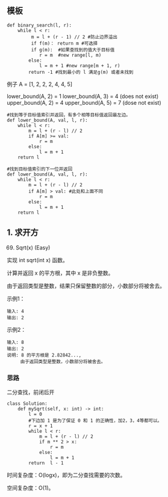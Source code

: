 ## 模板
```
def binary_search(l, r):
    while l < r:
         m = l + (r - 1) // 2 #防止边界溢出
         if f(m)： return m #可选择
         if g(m):  #如果查找到的值大于目标值
            r = m  #new range[l, m)
        else:
            l = m + 1 #new range[m + 1, r)
        return -1 #找到最小的 l 满足g(m) 或者未找到
```
例子 A = [1, 2, 2, 2, 4, 4, 5]

lower_bound(A, 2) = 1 lower_bound(A, 3) = 4 (does not exist)
upper_bound(A, 2) = 4 upper_bound(A, 5) = 7 (dose not exist)
```
#找到等于目标值索引并返回，有多个相等目标值返回最左边。
def lower_bound(A, val, l, r):
    while l < r:
        m = l + (r - l) // 2
        if A[m] >= val:
            r = m
        else:
            l = m + 1
    return l
```
```
#找到目标值索引的下一位并返回
def lower_bound(A, val, l, r):
    while l < r:
        m = l + (r - l) // 2
        if A[m] > val: #此处和上面不同
            r = m
        else:
            l = m + 1
    return l
```
## 1. 求开方
69. Sqrt(x) (Easy)

实现 int sqrt(int x) 函数。

计算并返回 x 的平方根，其中 x 是非负整数。

由于返回类型是整数，结果只保留整数的部分，小数部分将被舍去。

示例1：
```
输入: 4
输出: 2
```
示例2：
```
输入: 8
输出: 2
说明: 8 的平方根是 2.82842..., 
     由于返回类型是整数，小数部分将被舍去。
```
### 思路
二分查找，前闭后开
```
class Solution:
    def mySqrt(self, x: int) -> int:
        l = 0
        #下边加 1 是为了保证 0 和 1 的正确性，加2，3，4等都可以。
        r = x + 1
        while l < r:
            m = l + (r - l) // 2
            if m ** 2 > x:
                r = m
            else:
                l = m + 1
        return  l - 1
```
时间复杂度：O(logx)，即为二分查找需要的次数。

空间复杂度：O(1)。